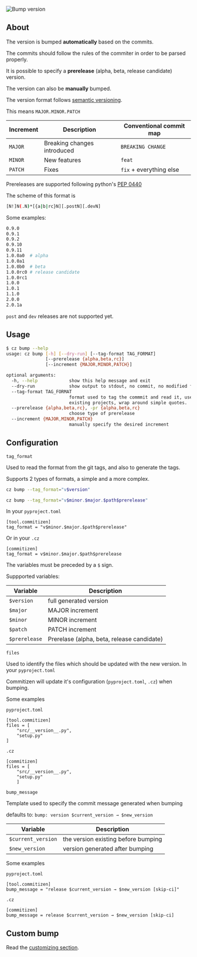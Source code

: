 
![Bump version](images/bump.gif)

## About

The version is bumped **automatically** based on the commits.

The commits should follow the rules of the commiter in order to be parsed properly.

It is possible to specify a **prerelease** (alpha, beta, release candidate) version.

The version can also be **manually** bumped.

The version format follows [semantic versioning][semver].

This means `MAJOR.MINOR.PATCH`

| Increment | Description | Conventional commit map |
| ------- | ----- | ------ |
| `MAJOR` | Breaking changes introduced | `BREAKING CHANGE` |
| `MINOR` | New features | `feat` |
| `PATCH` | Fixes | `fix` + everything else |

Prereleases are supported following python's [PEP 0440][pep440]

The scheme of this format is

```bash
[N!]N(.N)*[{a|b|rc}N][.postN][.devN]
```

Some examples:

```bash
0.9.0
0.9.1
0.9.2
0.9.10
0.9.11
1.0.0a0  # alpha
1.0.0a1
1.0.0b0  # beta
1.0.0rc0 # release candidate
1.0.0rc1
1.0.0
1.0.1
1.1.0
2.0.0
2.0.1a
```

`post` and `dev` releases are not supported yet.

## Usage

```bash
$ cz bump --help
usage: cz bump [-h] [--dry-run] [--tag-format TAG_FORMAT]
               [--prerelease {alpha,beta,rc}]
               [--increment {MAJOR,MINOR,PATCH}]

optional arguments:
  -h, --help            show this help message and exit
  --dry-run             show output to stdout, no commit, no modified files
  --tag-format TAG_FORMAT
                        format used to tag the commmit and read it, use it in
                        existing projects, wrap around simple quotes.
  --prerelease {alpha,beta,rc}, -pr {alpha,beta,rc}
                        choose type of prerelease
  --increment {MAJOR,MINOR,PATCH}
                        manually specify the desired increment
```


## Configuration

`tag_format`

Used to read the format from the git tags, and also to generate the tags.

Supports 2 types of formats, a simple and a more complex.

```bash
cz bump --tag_format="v$version"
```

```bash
cz bump --tag_format="v$minor.$major.$path$prerelease"
```

In your `pyproject.toml`


    [tool.commitizen]
    tag_format = "v$minor.$major.$path$prerelease"

Or in your `.cz`

    [commitizen]
    tag_format = v$minor.$major.$path$prerelease

The variables must be preceded by a `$` sign.

Suppported variables:

| Variable | Description |
| --- | ----------- |
| `$version` | full generated version |
| `$major` | MAJOR increment |
| `$minor` | MINOR increment |
| `$patch` | PATCH increment |
| `$prerelease` | Prerelase (alpha, beta, release candidate) |

`files`

Used to identify the files which should be updated with the new version.
In your `pyproject.toml`

Commitizen will update it's configuration (`pyproject.toml`, `.cz`) when bumping.

Some examples

`pyproject.toml`

    [tool.commitizen]
    files = [
        "src/__version__.py",
        "setup.py"
    ]


`.cz`

    [commitizen]
    files = [
        "src/__version__.py",
        "setup.py"
        ]

`bump_message`

Template used to specify the commit message generated when bumping

defaults to: `bump: version $current_version → $new_version`



| Variable | Description |
| --- | ----------- |
| `$current_version` | the version existing before bumping |
| `$new_version` | version generated after bumping |

Some examples

`pyproject.toml`

    [tool.commitizen]
    bump_message = "release $current_version → $new_version [skip-ci]"

`.cz`

    [commitizen]
    bump_message = release $current_version → $new_version [skip-ci]


## Custom bump

Read the [customizing section](./customization.md).

[pep440]: https://www.python.org/dev/peps/pep-0440/
[semver]: https://semver.org/
